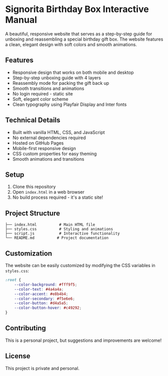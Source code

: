 # Signorita Birthday Box Interactive Manual

A beautiful, responsive website that serves as a step-by-step guide for unboxing and reassembling a special birthday gift box. The website features a clean, elegant design with soft colors and smooth animations.

## Features

- Responsive design that works on both mobile and desktop
- Step-by-step unboxing guide with 4 layers
- Reassembly mode for packing the gift back up
- Smooth transitions and animations
- No login required - static site
- Soft, elegant color scheme
- Clean typography using Playfair Display and Inter fonts

## Technical Details

- Built with vanilla HTML, CSS, and JavaScript
- No external dependencies required
- Hosted on GitHub Pages
- Mobile-first responsive design
- CSS custom properties for easy theming
- Smooth animations and transitions

## Setup

1. Clone this repository
2. Open `index.html` in a web browser
3. No build process required - it's a static site!

## Project Structure

```
├── index.html          # Main HTML file
├── styles.css          # Styling and animations
├── script.js           # Interactive functionality
└── README.md          # Project documentation
```

## Customization

The website can be easily customized by modifying the CSS variables in `styles.css`:

```css
:root {
    --color-background: #fff9f5;
    --color-text: #4a4a4a;
    --color-accent: #e8b4b4;
    --color-secondary: #f5e6e6;
    --color-button: #d4a5a5;
    --color-button-hover: #c49292;
}
```

## Contributing

This is a personal project, but suggestions and improvements are welcome!

## License

This project is private and personal. 